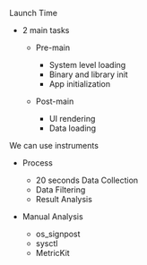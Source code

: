 
Launch Time
- 2 main tasks
	- Pre-main
		- System level loading
		- Binary and library init
		- App initialization

	- Post-main
		- UI rendering
		- Data loading

We can use instruments
- Process
	- 20 seconds Data Collection
	- Data Filtering
	- Result Analysis

- Manual Analysis
	- os_signpost
	- sysctl
	- MetricKit